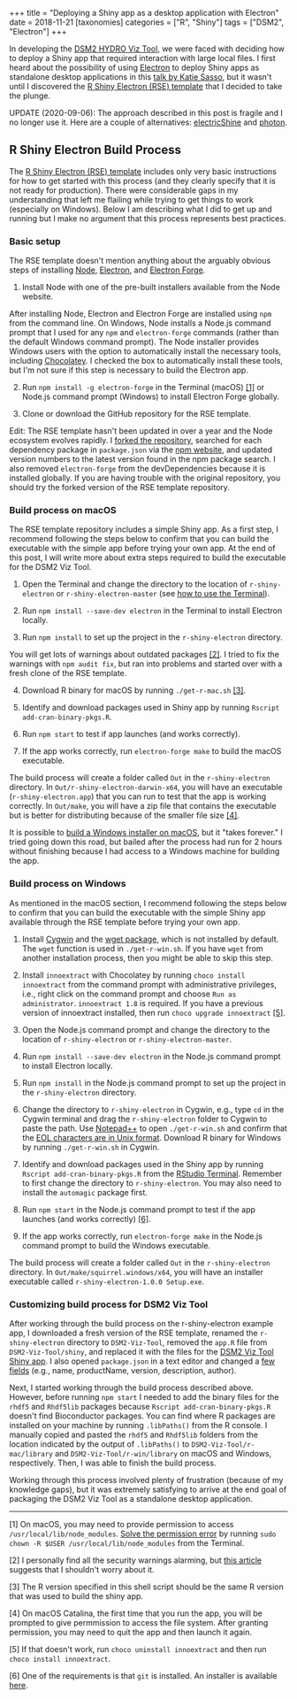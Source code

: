 +++
title = "Deploying a Shiny app as a desktop application with Electron"
date = 2018-11-21
[taxonomies]
categories = ["R", "Shiny"]
tags = ["DSM2", "Electron"]
+++

In developing the [DSM2 HYDRO Viz Tool](https://github.com/fishsciences/dsm2-viz-tool), we were faced with deciding how to deploy a Shiny app that required interaction with large local files. I first heard about the possibility of using [Electron](https://electronjs.org/) to deploy Shiny apps as standalone desktop applications in this [talk by Katie Sasso](https://www.youtube.com/watch?v=ARrbbviGvjc), but it wasn't until I discovered the [R Shiny Electron (RSE) template](https://github.com/dirkschumacher/r-shiny-electron) that I decided to take the plunge. 

<!-- more -->

UPDATE (2020-09-06): The approach described in this post is fragile and I no longer use it. Here are a couple of alternatives: [electricShine](https://chasemc.github.io/electricShine/) and [photon](https://github.com/ColumbusCollaboratory/photon).

## R Shiny Electron Build Process

The [R Shiny Electron (RSE) template](https://github.com/dirkschumacher/r-shiny-electron) includes only very basic instructions for how to get started with this process (and they clearly specify that it is not ready for production). There were considerable gaps in my understanding that left me flailing while trying to get things to work (especially on Windows). Below I am describing what I did to get up and running but I make no argument that this process represents best practices.

### Basic setup

The RSE template doesn't mention anything about the arguably obvious steps of installing [Node](https://nodejs.org/), [Electron](https://electronjs.org/), and [Electron Forge](https://electronforge.io/). 

1. Install Node with one of the pre-built installers available from the Node website. 

After installing Node, Electron and Electron Forge are installed using `npm` from the command line. On Windows, Node installs a Node.js command prompt that I used for any `npm` and `electron-forge` commands (rather than the default Windows command prompt). The Node installer provides Windows users with the option to automatically install the necessary tools, including [Chocolatey](https://chocolatey.org/). I checked the box to automatically install these tools, but I'm not sure if this step is necessary to build the Electron app. 

2. Run `npm install -g electron-forge` in the Terminal (macOS) [[1]](#1) or Node.js command prompt (Windows) to install Electron Forge globally. 

3. Clone or download the GitHub repository for the RSE template.

Edit: The RSE template hasn't been updated in over a year and the Node ecosystem evolves rapidly. I [forked the repository](https://github.com/hinkelman/r-shiny-electron), searched for each dependency package in `package.json` via the [npm website](https://www.npmjs.com), and updated version numbers to the latest version found in the npm package search. I also removed `electron-forge` from the devDependencies because it is installed globally. If you are having trouble with the original repository, you should try the forked version of the RSE template repository.

### Build process on macOS

The RSE template repository includes a simple Shiny app. As a first step, I recommend following the steps below to confirm that you can build the executable with the simple app before trying your own app. At the end of this post, I will write more about extra steps required to build the executable for the DSM2 Viz Tool. 

1. Open the Terminal and change the directory to the location of `r-shiny-electron` or `r-shiny-electron-master` (see [how to use the Terminal](https://macpaw.com/how-to/use-terminal-on-mac)).

2. Run `npm install --save-dev electron` in the Terminal to install Electron locally. 

3. Run `npm install` to set up the project in the `r-shiny-electron` directory.

You will get lots of warnings about outdated packages [[2]](#2). I tried to fix the warnings with `npm audit fix`, but ran into problems and started over with a fresh clone of the RSE template.

4. Download R binary for macOS by running `./get-r-mac.sh` [[3]](#3).

5. Identify and download packages used in Shiny app by running `Rscript add-cran-binary-pkgs.R`.

6. Run `npm start` to test if app launches (and works correctly).

6. If the app works correctly, run `electron-forge make` to build the macOS executable.

The build process will create a folder called `Out` in the `r-shiny-electron` directory. In `Out/r-shiny-electron-darwin-x64`, you will have an executable (`r-shiny-electron.app`) that you can run to test that the app is working correctly. In `Out/make`, you will have a zip file that contains the executable but is better for distributing because of the smaller file size [[4]](#4).

It is possible to [build a Windows installer on macOS](https://github.com/dirkschumacher/r-shiny-electron/issues/25), but it "takes forever." I tried going down this road, but bailed after the process had run for 2 hours without finishing because I had access to a Windows machine for building the app.

### Build process on Windows

As mentioned in the macOS section, I recommend following the steps below to confirm that you can build the executable with the simple Shiny app available through the RSE template before trying your own app.

1. Install [Cygwin](https://cygwin.com/) and the [wget package](https://superuser.com/questions/693284/wget-command-not-working-in-cygwin), which is not installed by default. The `wget` function is used in `./get-r-win.sh`. If you have `wget` from another installation process, then you might be able to skip this step. 

2. Install `innoextract` with Chocolatey by running `choco install innoextract` from the command prompt with administrative privileges, i.e., right click on the command prompt and choose `Run as administrator`. `innoextract 1.8` is required. If you have a previous version of innoextract installed, then run `choco upgrade innoextract` [[5]](#5).

3. Open the Node.js command prompt and change the directory to the location of `r-shiny-electron` or `r-shiny-electron-master`.

4. Run `npm install --save-dev electron` in the Node.js command prompt to install Electron locally. 

5. Run `npm install` in the Node.js command prompt to set up the project in the `r-shiny-electron` directory.

6. Change the directory to `r-shiny-electron` in Cygwin, e.g., type `cd` in the Cygwin terminal and drag the `r-shiny-electron` folder to Cygwin to paste the path. Use [Notepad++](https://notepad-plus-plus.org) to open `./get-r-win.sh` and confirm that the [EOL characters are in Unix format](https://learningintheopen.org/2013/03/07/microsoft-windows-cygwin-error-r-command-not-found/). Download R binary for Windows by running `./get-r-win.sh` in Cygwin.

7. Identify and download packages used in the Shiny app by running `Rscript add-cran-binary-pkgs.R` from the [RStudio Terminal](https://support.rstudio.com/hc/en-us/articles/115010737148-Using-the-RStudio-Terminal). Remember to first change the directory to `r-shiny-electron`. You may also need to install the `automagic` package first.

8. Run `npm start` in the Node.js command prompt to test if the app launches (and works correctly) [[6]](#6).

9. If the app works correctly, run `electron-forge make` in the Node.js command prompt to build the Windows executable.

The build process will create a folder called `Out` in the `r-shiny-electron` directory. In `Out/make/squirrel.windows/x64`, you will have an installer executable called `r-shiny-electron-1.0.0 Setup.exe`.

### Customizing build process for DSM2 Viz Tool

After working through the build process on the r-shiny-electron example app, I downloaded a fresh version of the RSE template, renamed the `r-shiny-electron` directory to `DSM2-Viz-Tool`, removed the `app.R` file from `DSM2-Viz-Tool/shiny`, and replaced it with the files for the [DSM2 Viz Tool Shiny app](https://github.com/fishsciences/DSM2-Viz-Tool/tree/master/shiny). I also opened `package.json` in a text editor and changed a [few fields](https://github.com/fishsciences/DSM2-Viz-Tool/blob/master/package.json) (e.g., name, productName, version, description, author). 

Next, I started working through the build process described above. However, before running `npm start` I needed to add the binary files for the `rhdf5` and `Rhdf5lib` packages because `Rscript add-cran-binary-pkgs.R` doesn't find Bioconductor packages. You can find where R packages are installed on your machine by running `.libPaths()` from the R console. I manually copied and pasted the `rhdf5` and `Rhdf5lib` folders from the location indicated by the output of `.libPaths()` to `DSM2-Viz-Tool/r-mac/library` and `DSM2-Viz-Tool/r-win/library` on macOS and Windows, respectively. Then, I was able to finish the build process.

Working through this process involved plenty of frustration (because of my knowledge gaps), but it was extremely satisfying to arrive at the end goal of packaging the DSM2 Viz Tool as a standalone desktop application.

***

<a name="1"></a> [1] On macOS, you may need to provide permission to access `/usr/local/lib/node_modules`. [Solve the permission error](https://flaviocopes.com/npm-fix-missing-write-access-error/) by running `sudo chown -R $USER /usr/local/lib/node_modules` from the Terminal.

<a name="2"></a> [2] I personally find all the security warnings alarming, but [this article](https://www.voitanos.io/blog/don-t-be-alarmed-by-vulnerabilities-after-running-npm-install) suggests that I shouldn't worry about it.

<a name="3"></a> [3] The R version specified in this shell script should be the same R version that was used to build the shiny app.

<a name="4"></a> [4] On macOS Catalina, the first time that you run the app, you will be prompted to give permmission to access the file system. After granting permission, you may need to quit the app and then launch it again.

<a name="5"></a> [5] If that doesn't work, run `choco uninstall innoextract` and then run `choco install innoextract`.

<a name="6"></a> [6] One of the requirements is that `git` is installed. An installer is available [here](https://git-scm.com/download/win).

